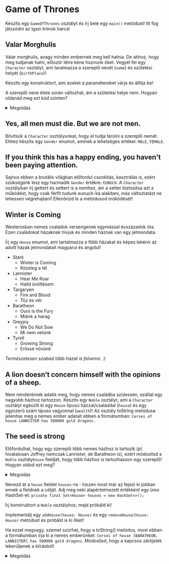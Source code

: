 # Game of Thrones

Készíts egy `GameOfThrones` osztályt és írj bele egy `main()` metódust!
Itt fog játszódni az igazi trónok harca!

## Valar Morghulis
Valar morghulis, avagy minden embernek meg kell halnia. 
De ahhoz, hogy meg tudjanak halni, először létre kéne hoznunk őket.
Vegyél fel egy `Character` osztályt, ami taralmazza a szereplő nevét (`name`)
és születési helyét (`birthPlace`)! 

Készíts egy konstruktort, ami ezeket a paramétereket várja és állítja be!

A szereplő neve élete során változhat, ám a születési helye nem. 
Hogyan oldanád meg ezt kód szinten?

<details><summary>Megoldás</summary><p>
Írj gettert és settert a névnek, a születési helyet állítsd final-re és csak gettert írj hozzá!
</p></details>

## Yes, all men must die. But we are not men.
Bővítsük a `Character` osztályunkat, hogy el tudja tárolni a szereplő nemét. Ehhez készíts egy
`Gender` enumot, aminek a lehetséges értékei: `MALE`, `FEMALE`.

## If you think this has a happy ending, you haven't been paying attention.
Sajnos ebben a brutális világban előfordul csonkítás, kasztrálás is,
ezért szükségünk lesz egy harmadik `Gender` értékre: `EUNUCH`.
A `Character` osztályban írj gettert és settert is a nemhez, ám
a setter biztosítsa azt a működést, hogy csak férfit tudunk eunuch-ká alakítani,
más változtatást ne lehessen végrehajtani!
Ellenőrizd le a metódusod működését!

## Winter is Coming

Westerosban nemes családok versengenek egymással évszázadok óta.
Ezen családokat házaknak hívjuk és minden háznak van egy jelmondata.

Írj egy `House` enumot, ami tartalmazza a főbb házakat és képes lekérni az adott házak
jelmondatait magyarul és angolul!
- Stark
  - Winter is Coming 
  - Közeleg a tél
- Lannister
  - Hear Me Roar
  - Halld üvöltésem
- Targaryen
  - Fire and Blood
  - Tűz és vér
- Baratheon
  - Ours is the Fury
  - Miénk a harag
- Greyjoy
  - We Do Not Sow
  - Mi nem vetünk
- Tyrell
  - Growing Strong
  - Erőssé növünk

_Természetesen szabad több házat is felvenni. :)_

## A lion doesn’t concern himself with the opinions of a sheep.
Nem mindenkinek adatik meg, hogy nemes családba szülessen, ezáltal egy nagyobb házhoz tartozzon.
Készíts egy `Noble` osztályt, ami a `Character` osztályt egészíti ki egy `House` típusú házzal/családdal
(`house`) és egy egyszerű szám típusú vagyonnal (`wealth`)!
Az osztály toString metódusa jelenítse meg a nemes ember adatait ebben a formátumban:
`Cersei of house LANNISTER has 500000 gold dragons.`

## The seed is strong
Előfordulhat, hogy egy szereplő több nemes házhoz is tartozik 
(pl. hivatalosan Joffrey nemcsak Lannister, de Baratheon is), 
ezért módosítsd a `Noble` osztály`house` fieldjét, hogy több házhoz is tartozhasson egy szereplő!
Hogyan oldod ezt meg?

<details><summary>Megoldás</summary><pre>
private final Set &lt House &gt houses;
</pre></details>

Nevezd át a `house` fieldet `houses`-ra - hiszen most már az fejezi ki jobban ennek a fieldnek a célját.
Adj meg neki alapértelmezett értékként egy üres HashSet-et:
`private final Set<House> houses = new HashSet<>();`

Írj konstruktort a `Noble` osztályhoz, majd próbáld ki!

Implementálj egy `addHouse(house: House)` és egy `removeHouse(house: House)` metódust és 
próbáld is ki őket!

Ha ezzel megvagy, szemet szúrhat, hogy a toString() metódus, most ebben a formátumban írja ki
a nemes emberünket: `Cersei of house [BARATHEON, LANNISTER] has 500000 gold dragons`.
Módosítsd, hogy a kapcsos zárójelek lekerüljenek a kiírásból! 

<details><summary>Megoldás</summary><p>
Ehhez több jó megoldás létezik,
érdemes külön felvenni egy <code>getHousesAsString()</code> metódust, ami visszaadja egy String-be összefűzve a
házakat!
</p></details>
